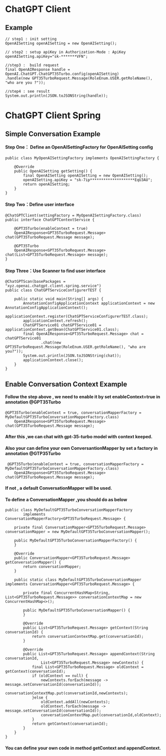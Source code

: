 # ChatGPT Client

## Example

```
// step1 : init setting
OpenAISetting openAISetting = new OpenAISetting();

// step2 : setup apiKey in Authorization-Mode : ApiKey
openAISetting.apiKey="sk-*******VFN";

//step3 :  build request
final OpenAIResponse handle = OpenAI.ChatGPT.ChatGPT35Turbo.config(openAISetting)
.handle(new GPT35TurboRequest.Message(RoleEnum.USER.getRoleName(), "who are you ?"));

//step4 : see result
System.out.println(JSON.toJSONString(handle));
```

# ChatGPT Client Spring

## Simple Conversation Example

#### Step One： Define an OpenAISettingFactory for OpenAISetting config

```
public class MyOpenAISettingFactory implements OpenAISettingFactory {
  
    @Override
    public OpenAISetting getSetting() {
        final OpenAISetting openAISetting = new OpenAISetting();
        openAISetting.apiKey = "sk-7ip********************EqU3AU";
        return openAISetting;
    }
}
```

#### Step Two：Define user interface

```
@ChatGPTClient(settingFactory = MyOpenAISettingFactory.class)
public interface ChatGPTContextService {
  
    @GPT35Turbo(enableContext = true)
    OpenAIResponse<GPT35TurboRequest.Message> chat(GPT35TurboRequest.Message message);
  
    @GPT35Turbo
    OpenAIResponse<GPT35TurboRequest.Message> chat(List<GPT35TurboRequest.Message> message);
}
```

#### Step Three：Use Scanner to find user interface

```
@ChatGPTScan(basePackages = "xyz.openai.chatgpt.client.spring.service")
public class ChatGPTServiceConfigurerTEST {
  
    public static void main(String[] args) {
        AnnotationConfigApplicationContext applicationContext = new AnnotationConfigApplicationContext();
        applicationContext.register(ChatGPTServiceConfigurerTEST.class);
        applicationContext.refresh();
        ChatGPTService01 chatGPTService01 = applicationContext.getBean(ChatGPTService01.class);
        final OpenAIResponse<GPT35TurboRequest.Message> chat = chatGPTService01
                .chat(new GPT35TurboRequest.Message(RoleEnum.USER.getRoleName(), "who are you?"));
        System.out.println(JSON.toJSONString(chat));
        applicationContext.close();
    }
}
```

## Enable Conversation Context Example

#### Follow the step above , we need to enable it by set enableContext=true in annotation @GPT35Turbo

```
@GPT35Turbo(enableContext = true, conversationMapperFactory = MyDefaultGPT35TurboConversationMapperFactory.class)
    OpenAIResponse<GPT35TurboRequest.Message> chat(GPT35TurboRequest.Message message);
```

#### After this ,we can chat with gpt-35-turbo model with context keeped.

#### Also your can define your own ConversantionMapper by set a factory in annotation @GTP35Turbo

```
 @GPT35Turbo(enableContext = true, conversationMapperFactory = MyDefaultGPT35TurboConversationMapperFactory.class)
    OpenAIResponse<GPT35TurboRequest.Message> chat(GPT35TurboRequest.Message message);
```

#### If not , a default ConversationMapper will be used.

#### To define a ConversationMapper ,you should do as below

```
public class MyDefaultGPT35TurboConversationMapperFactory
        implements ConversationMapperFactory<GPT35TurboRequest.Message> {
  
    private final ConversationMapper<GPT35TurboRequest.Message> conversationMapper = new MyDefaultGPT35TurboConversationMapper();
  
    public MyDefaultGPT35TurboConversationMapperFactory() {
    }
  
    @Override
    public ConversationMapper<GPT35TurboRequest.Message> getConversationMapper() {
        return conversationMapper;
    }
  
    public static class MyDefaultGPT35TurboConversationMapper implements ConversationMapper<GPT35TurboRequest.Message> {
      
        private final ConcurrentHashMap<String, List<GPT35TurboRequest.Message>> conversationContextMap = new ConcurrentHashMap<>();
      
        public MyDefaultGPT35TurboConversationMapper() {
        }
      
        @Override
        public List<GPT35TurboRequest.Message> getContext(String conversationId) {
            return conversationContextMap.get(conversationId);
        }
      
        @Override
        public List<GPT35TurboRequest.Message> appendContext(String conversationId,
                List<GPT35TurboRequest.Message> newContexts) {
            final List<GPT35TurboRequest.Message> oldContext = getContext(conversationId);
            if (oldContext == null) {
                newContexts.forEach(message -> message.setConversationId(conversationId));
                conversationContextMap.put(conversationId,newContexts);
            }else {
                oldContext.addAll(newContexts);
                oldContext.forEach(message -> message.setConversationId(conversationId));
                conversationContextMap.put(conversationId,oldContext);
            }
            return getContext(conversationId);
        }
    }
}
```

#### You can define your own code in method getContext and appendContext.
